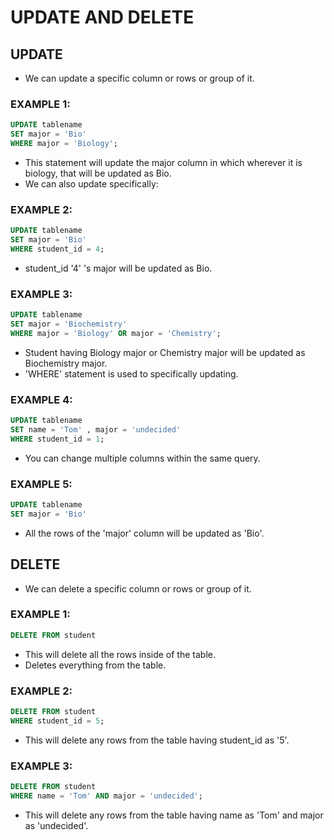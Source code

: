 # UPDATE AND DELETE

## UPDATE
- We can update a specific column or rows or group of it.

### EXAMPLE 1:
```SQL
UPDATE tablename
SET major = 'Bio'
WHERE major = 'Biology';
```
- This statement will update the major column in which wherever it is biology, that will be updated as Bio.
 - We can also update specifically:

### EXAMPLE 2:

 ```SQL
UPDATE tablename
SET major = 'Bio'
WHERE student_id = 4;
```
- student_id '4' 's major will be updated as Bio.

### EXAMPLE 3:

```SQL
UPDATE tablename
SET major = 'Biochemistry'
WHERE major = 'Biology' OR major = 'Chemistry';
```
- Student having Biology major or Chemistry major will be updated as Biochemistry major.
- 'WHERE' statement is used to specifically updating.

### EXAMPLE 4:

```SQL
UPDATE tablename
SET name = 'Tom' , major = 'undecided'
WHERE student_id = 1;
```
- You can change multiple columns within the same query.

### EXAMPLE 5:
```SQL
UPDATE tablename
SET major = 'Bio'
```
- All the rows of the 'major' column will be updated as 'Bio'.

## DELETE

- We can delete a specific column or rows or group of it.

### EXAMPLE 1:

```SQL
DELETE FROM student
```
- This will delete all the rows inside of the table.
- Deletes everything from the table.

### EXAMPLE 2:

```SQL
DELETE FROM student
WHERE student_id = 5;
```
- This will delete any rows from the table having student_id as '5'.

### EXAMPLE 3:

```SQL
DELETE FROM student
WHERE name = 'Tom' AND major = 'undecided';
```
- This will delete any rows from the table having name as 'Tom' and major as 'undecided'.